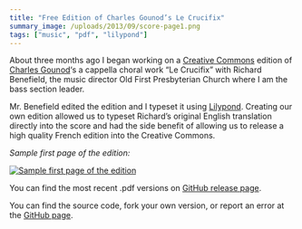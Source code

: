 ```yaml
---
title: "Free Edition of Charles Gounod’s Le Crucifix"
summary_image: /uploads/2013/09/score-page1.png
tags: ["music", "pdf", "lilypond"]
---
```


About three months ago I began working on a [Creative Commons](http://creativecommons.org) edition of [Charles Gounod](http://en.wikipedia.org/wiki/Charles_Gounod)‘s
a cappella choral work &#8220;Le Crucifix&#8221; with Richard Benefield, the
music director Old First Presbyterian Church where I am the bass section
leader.

Mr. Benefield edited the edition and I typeset it using [Lilypond](http://lilypond.org). Creating our own edition allowed us to
typeset Richard&#8217;s original English translation directly into the score
and had the side benefit of allowing us to release a high quality French
edition into the Creative Commons.

_Sample first page of the edition:_

[![Sample first page of the edition](/uploads/2013/09/score-page1.png)](https://github.com/captbaritone/gounod-le_crucifix/releases)

You can find the most recent .pdf versions on [GitHub release page](https://github.com/captbaritone/gounod-le_crucifix/releases).

You can find the source code, fork your own version, or report an error at the [GitHub page](https://github.com/captbaritone/gounod-le_crucifix).
